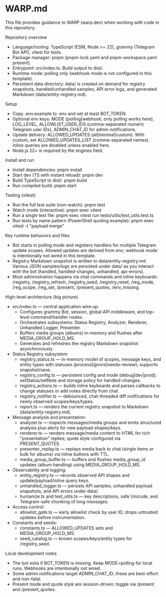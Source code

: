 # WARP.md

This file provides guidance to WARP (warp.dev) when working with code in this repository.

Repository overview
- Language/tooling: TypeScript (ESM, Node >= 22), grammy (Telegram Bot API), vitest for tests.
- Package manager: pnpm (pnpm-lock.yaml and pnpm-workspace.yaml present).
- Entrypoint: src/index.ts. Build output to dist/.
- Runtime mode: polling only (webhook mode is not configured in this template).
- Persistent data directory: data/ is created on demand for registry snapshots, handled/unhandled samples, API error logs, and generated Markdown (data/entity-registry.md).

Setup
- Copy .env.example to .env and set at least BOT_TOKEN.
- Optional env keys: MODE (polling|webhook; only polling works here), LOG_LEVEL, ALLOWLIST_USER_IDS (comma-separated numeric Telegram user IDs), ADMIN_CHAT_ID for admin notifications.
- Update delivery: ALLOWED_UPDATES (all|minimal|custom). With custom, set ALLOWED_UPDATES_LIST (comma-separated names). Inline queries are disabled unless enabled here.
- Node.js 22+ is required by the engines field.

Install and run
- Install dependencies:
  pnpm install
- Start dev (TS with instant reload):
  pnpm dev
- Build TypeScript to dist/:
  pnpm build
- Run compiled build:
  pnpm start

Testing (vitest)
- Run the full test suite (non-watch):
  pnpm test
- Watch mode (interactive):
  pnpm exec vitest
- Run a single test file:
  pnpm exec vitest run tests/utils/text_utils.test.ts
- Run tests by name pattern (PowerShell quoting example):
  pnpm exec vitest -t "payload merge"

Key runtime behaviors and files
- Bot starts in polling mode and registers handlers for multiple Telegram update scopes. Allowed updates are derived from env; webhook mode is intentionally not wired in this template.
- Registry Markdown snapshot is written to data/entity-registry.md. Various JSON samples/logs are persisted under data/ as you interact with the bot (handled, handled-changes, unhandled, api-errors).
- Most administration happens via chat commands and inline keyboards: /registry, /registry_refresh, /registry_seed, /registry_reset, /reg_mode, /reg_scope, /reg_set, /present, /present_quotes, /env_missing.

High-level architecture (big picture)
- src/index.ts — central application wire‑up:
  - Configures grammy Bot, session, global API middleware, and top-level command/handler routes.
  - Orchestrates subsystems: Status Registry, Analyzer, Renderer, Unhandled Logger, Presenter.
  - Buffers media groups (albums) in-memory and flushes after MEDIA_GROUP_HOLD_MS.
  - Generates and refreshes the registry Markdown snapshot asynchronously.
- Status Registry subsystem:
  - registry_status.ts — in-memory model of scopes, message keys, and entity types with statuses (process|ignore|needs-review); supports snapshot/save.
  - registry_config.ts — persistent config and mode (debug|dev|prod); setStatus/setNote and storage policy for handled-changes.
  - registry_actions.ts — builds inline keyboards and parses callbacks to change statuses or add notes directly from chat.
  - registry_notifier.ts — debounced, chat-threaded diff notifications for newly observed scopes/keys/types.
  - report.ts — renders the current registry snapshot to Markdown (data/entity-registry.md).
- Message analysis and presentation:
  - analyzer.ts — inspects messages/media groups and emits structured analysis plus alerts for new payload shapes/keys.
  - renderer.ts — renders message/media content to HTML for rich "presentation" replies; quote style configured via PRESENT_QUOTES.
  - presenter_replay.ts — replays media back to chat (single items or bulk for albums) via inline buttons with TTL.
  - media_group_buffer.ts — buffers and flushes media_group_id updates (album handling) using MEDIA_GROUP_HOLD_MS.
- Observability and logging:
  - entity_registry.ts — records observed API shapes and update/payload/inline query keys.
  - unhandled_logger.ts — persists API samples, unhandled payload snapshots, and API errors under data/.
  - humanize.ts and text_utils.ts — key descriptions, safe Unicode, and Telegram-safe chunking of long messages.
- Access control:
  - allowlist_gate.ts — early allowlist check by user ID; drops untrusted updates before instrumentation.
- Constants and seeds:
  - constants.ts — ALLOWED_UPDATES sets and MEDIA_GROUP_HOLD_MS.
  - seed_catalog.ts — known scopes/keys/entity types for /registry_seed.

Local development notes
- The bot exits if BOT_TOKEN is missing. Keep MODE=polling for local runs. Webhooks are intentionally not wired.
- Some admin notifications target ADMIN_CHAT_ID; these are best-effort and non-fatal.
- Present mode and quote style are session-driven; toggle via /present and /present_quotes.
